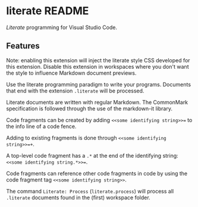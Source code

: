 # literate README

*Literate* programming for Visual Studio Code.

## Features

Note: enabling this extension will inject the literate style CSS developed for
this extension. Disable this extension in workspaces where you don't want the
style to influence Markdown document previews.

Use the literate programming paradigm to write your programs. Documents that end
with the extension `.literate` will be processed.

Literate documents are written with regular Markdown. The CommonMark specification
is followed through the use of the markdown-it library.

Code fragments can be created by adding `<<some identifying string>>=` to the
info line of a code fence.

Adding to existing fragments is done through `<<some identifying string>>=+`.

A top-level code fragment has a `.*` at the end of the identifying string:
`<<some identifying string.*>>=`.

Code fragments can reference other code fragments in code by using the code
fragment tag `<<some identifying string>>`.

The command `Literate: Process` (`literate.process`) will process all
`.literate` documents found in the (first) workspace folder.